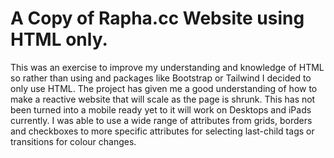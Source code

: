 # A Copy of Rapha.cc Website using HTML only.

This was an exercise to improve my understanding and knowledge of HTML so rather than using and packages like Bootstrap or Tailwind I decided to only use HTML.
The project has given me a good understanding of how to make a reactive website that will scale as the page is shrunk. This has not been turned into a mobile ready yet to it will work on Desktops and iPads currently.
I was able to use a wide range of attributes from grids, borders and checkboxes to more specific attributes for selecting last-child tags or transitions for colour changes.
